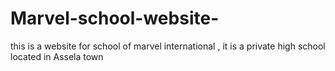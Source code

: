 # Marvel-school-website-
this is a website for school of marvel international , it is a private high school located in Assela town 
